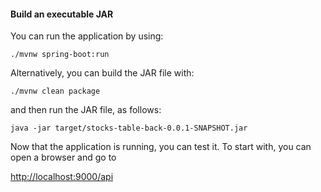 #### Build an executable JAR
<p>You can run the application by using:</p>
<pre><code>./mvnw spring-boot:run
</code></pre>
<p>Alternatively, you can build the JAR file with:</p>
<pre><code>./mvnw clean package
</code></pre>
<p>and then run the JAR file, as follows:</p>
<pre><code>java -jar target/stocks-table-back-0.0.1-SNAPSHOT.jar
</code></pre>
<p>Now that the application is running, you can test it. To start with, you can open a browser and go to</p>
<a href="http://localhost:9000/api">http://localhost:9000/api</a>